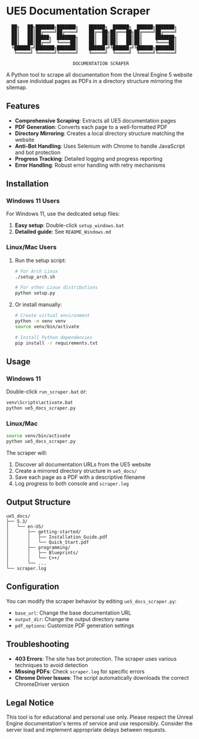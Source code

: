 # UE5 Documentation Scraper

```
  ██╗   ██╗███████╗███████╗    ██████╗  ██████╗  ██████╗███████╗
  ██║   ██║██╔════╝██╔════╝    ██╔══██╗██╔═══██╗██╔════╝██╔════╝
  ██║   ██║█████╗  ███████╗    ██║  ██║██║   ██║██║     ███████╗
  ██║   ██║██╔══╝  ╚════██║    ██║  ██║██║   ██║██║     ╚════██║
  ╚██████╔╝███████╗███████║    ██████╔╝╚██████╔╝╚██████╗███████║
   ╚═════╝ ╚══════╝╚══════╝    ╚═════╝  ╚═════╝  ╚═════╝╚══════╝

                         DOCUMENTATION SCRAPER
```

A Python tool to scrape all documentation from the Unreal Engine 5 website and save individual pages as PDFs in a directory structure mirroring the sitemap.

## Features

- **Comprehensive Scraping**: Extracts all UE5 documentation pages
- **PDF Generation**: Converts each page to a well-formatted PDF
- **Directory Mirroring**: Creates a local directory structure matching the website
- **Anti-Bot Handling**: Uses Selenium with Chrome to handle JavaScript and bot protection
- **Progress Tracking**: Detailed logging and progress reporting
- **Error Handling**: Robust error handling with retry mechanisms

## Installation

### Windows 11 Users
For Windows 11, use the dedicated setup files:
1. **Easy setup**: Double-click `setup_windows.bat`
2. **Detailed guide**: See `README_Windows.md`

### Linux/Mac Users
1. Run the setup script:
   ```bash
   # For Arch Linux
   ./setup_arch.sh
   
   # For other Linux distributions
   python setup.py
   ```

2. Or install manually:
   ```bash
   # Create virtual environment
   python -m venv venv
   source venv/bin/activate
   
   # Install Python dependencies
   pip install -r requirements.txt
   ```

## Usage

### Windows 11
Double-click `run_scraper.bat` or:
```cmd
venv\Scripts\activate.bat
python ue5_docs_scraper.py
```

### Linux/Mac
```bash
source venv/bin/activate
python ue5_docs_scraper.py
```

The scraper will:
1. Discover all documentation URLs from the UE5 website
2. Create a mirrored directory structure in `ue5_docs/`
3. Save each page as a PDF with a descriptive filename
4. Log progress to both console and `scraper.log`

## Output Structure

```
ue5_docs/
├── 5.3/
│   └── en-US/
│       ├── getting-started/
│       │   ├── Installation_Guide.pdf
│       │   └── Quick_Start.pdf
│       ├── programming/
│       │   ├── Blueprints/
│       │   └── C++/
│       └── ...
└── scraper.log
```

## Configuration

You can modify the scraper behavior by editing `ue5_docs_scraper.py`:

- `base_url`: Change the base documentation URL
- `output_dir`: Change the output directory name
- `pdf_options`: Customize PDF generation settings

## Troubleshooting

- **403 Errors**: The site has bot protection. The scraper uses various techniques to avoid detection
- **Missing PDFs**: Check `scraper.log` for specific errors
- **Chrome Driver Issues**: The script automatically downloads the correct ChromeDriver version

## Legal Notice

This tool is for educational and personal use only. Please respect the Unreal Engine documentation's terms of service and use responsibly. Consider the server load and implement appropriate delays between requests.